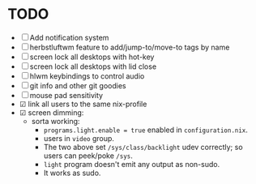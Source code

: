 # TODO

- ☐ Add notification system
- ☐ herbstluftwm feature to add/jump-to/move-to tags by name
- ☐ screen lock all desktops with hot-key
- ☐ screen lock all desktops with lid close
- ☐ hlwm keybindings to control audio
- ☐ git info and other git goodies
- ☐ mouse pad sensitivity
- ☑ link all users to the same nix-profile
- ☑ screen dimming:
  - sorta working:
    - `programs.light.enable = true` enabled in `configuration.nix`.
    - users in `video` group.
    - The two above set `/sys/class/backlight` udev correctly; so users can peek/poke `/sys`.
    - `light` program doesn't emit any output as non-sudo.
    - It works as sudo.
